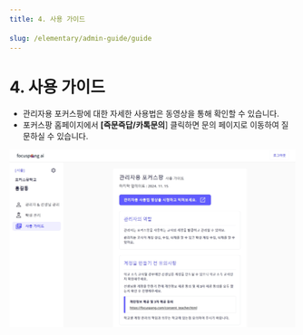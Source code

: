 ```yaml
---
title: 4. 사용 가이드

slug: /elementary/admin-guide/guide
---
```


# 4. 사용 가이드

- 관리자용 포커스팡에 대한 자세한 사용법은 동영상을 통해 확인할 수 있습니다.
- 포커스팡 홈페이지에서 **[즉문즉답/카톡문의**] 클릭하면 문의 페이지로 이동하여 질문하실 수 있습니다.

![](/img/manager_1-4.jpg)
